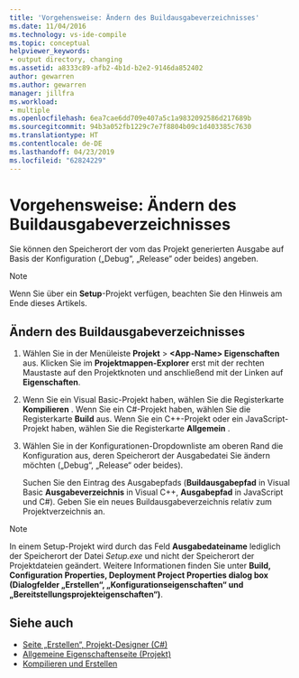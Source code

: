 ```yaml
---
title: 'Vorgehensweise: Ändern des Buildausgabeverzeichnisses'
ms.date: 11/04/2016
ms.technology: vs-ide-compile
ms.topic: conceptual
helpviewer_keywords:
- output directory, changing
ms.assetid: a8333c89-afb2-4b1d-b2e2-9146da852402
author: gewarren
ms.author: gewarren
manager: jillfra
ms.workload:
- multiple
ms.openlocfilehash: 6ea7cae6dd709e407a5c1a9832092586d217689b
ms.sourcegitcommit: 94b3a052fb1229c7e7f8804b09c1d403385c7630
ms.translationtype: HT
ms.contentlocale: de-DE
ms.lasthandoff: 04/23/2019
ms.locfileid: "62824229"
---
```

# <a name="how-to-change-the-build-output-directory"></a>Vorgehensweise: Ändern des Buildausgabeverzeichnisses

Sie können den Speicherort der vom das Projekt generierten Ausgabe auf Basis der Konfiguration („Debug“, „Release“ oder beides) angeben.

> [!NOTE]
> Wenn Sie über ein **Setup**-Projekt verfügen, beachten Sie den Hinweis am Ende dieses Artikels.

## <a name="change-the-build-output-directory"></a>Ändern des Buildausgabeverzeichnisses

1. Wählen Sie in der Menüleiste **Projekt** > **\<App-Name> Eigenschaften** aus. Klicken Sie im **Projektmappen-Explorer** erst mit der rechten Maustaste auf den Projektknoten und anschließend mit der Linken auf **Eigenschaften**.

2. Wenn Sie ein Visual Basic-Projekt haben, wählen Sie die Registerkarte **Kompilieren** . Wenn Sie ein C#-Projekt haben, wählen Sie die Registerkarte **Build** aus. Wenn Sie ein C++-Projekt oder ein JavaScript-Projekt haben, wählen Sie die Registerkarte **Allgemein** .

3. Wählen Sie in der Konfigurationen-Dropdownliste am oberen Rand die Konfiguration aus, deren Speicherort der Ausgabedatei Sie ändern möchten („Debug“, „Release“ oder beides).

     Suchen Sie den Eintrag des Ausgabepfads (**Buildausgabepfad** in Visual Basic **Ausgabeverzeichnis** in Visual C++, **Ausgabepfad** in JavaScript und C#). Geben Sie ein neues Buildausgabeverzeichnis relativ zum Projektverzeichnis an.

> [!NOTE]
> In einem Setup-Projekt wird durch das Feld **Ausgabedateiname** lediglich der Speicherort der Datei *Setup.exe* und nicht der Speicherort der Projektdateien geändert. Weitere Informationen finden Sie unter **Build, Configuration Properties, Deployment Project Properties dialog box (Dialogfelder „Erstellen“, „Konfigurationseigenschaften“ und „Bereitstellungsprojekteigenschaften“)**.

## <a name="see-also"></a>Siehe auch

- [Seite „Erstellen“, Projekt-Designer (C#)](../ide/reference/build-page-project-designer-csharp.md)
- [Allgemeine Eigenschaftenseite (Projekt)](/cpp/ide/general-property-page-project)
- [Kompilieren und Erstellen](../ide/compiling-and-building-in-visual-studio.md)